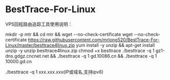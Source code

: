 # BestTrace-For-Linux
VPS回程路由追踪工具使用说明：

mkdir -p mtr && cd mtr && wget --no-check-certificate wget --no-check-certificate https://raw.githubusercontent.com/mrlong520/BestTrace-For-Linux/master/besttrace4linux.zip
yum install -y unzip && apt-get install unzip -y
unzip besttrace4linux.zip
chmod +x besttrace
./besttrace -q 1 gz1-dns.gdgz.cncnet.net && ./besttrace -q 1 gd.10086.cn && ./besttrace -q 1 10000.gd.cn

./besttrace -q 1 xxx.xxx.xxx(IP或域名,支持ipv6)
